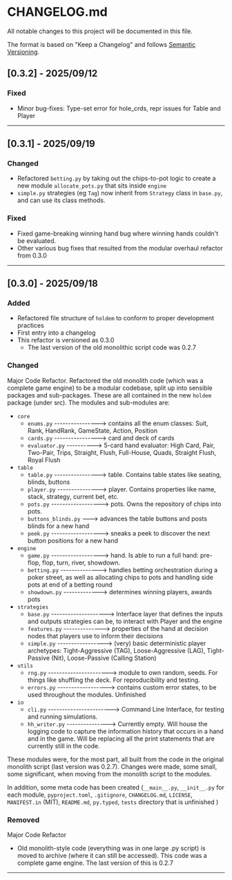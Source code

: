 # CHANGELOG.md

All notable changes to this project will be documented in this file.

The format is based on "Keep a Changelog" and follows [Semantic Versioning](https://semver.org/).

## [0.3.2] - 2025/09/12

### Fixed
- Minor bug-fixes: Type-set error for hole_crds, repr issues for Table and Player

---

## [0.3.1] - 2025/09/19

### Changed
- Refactored `betting.py` by taking out the chips-to-pot logic to create a new module `allocate_pots.py` that sits inside `engine`
- `simple.py` strategies (eg `Tag`) now inherit from `Strategy` class in `base.py`, and can use its class methods.

### Fixed
- Fixed game-breaking winning hand bug where winning hands couldn't be evaluated.
- Other various bug fixes that resulted from the modular overhaul refactor from 0.3.0

---

## [0.3.0] - 2025/09/18
### Added
- Refactored file structure of `holdem` to conform to proper development practices
- First entry into a changelog
- This refactor is versioned as 0.3.0
  - The last version of the old monolithic script code was 0.2.7

### Changed
Major Code Refactor. Refactored the old monolith code (which was a complete game engine) to be a modular codebase, split up into sensible packages and sub-packages. These are all contained in the new `holdem` package (under src). The modules and sub-modules are:
- `core`
  - `enums.py` ----------------> contains all the enum classes: Suit, Rank, HandRank, GameState, Action, Position
  - `cards.py` ----------------> card and deck of cards
  - `evaluator.py` ----------> 5-card hand evaluator: High Card, Pair, Two-Pair, Trips, Straight, Flush, Full-House, Quads, Straight Flush, Royal Flush
- `table`
  - `table.py` ----------------> table. Contains table states like seating, blinds, buttons
  - `player.py` ---------------> player. Contains properties like name, stack, strategy, current bet, etc.
  - `pots.py` ------------------> pots. Owns the repository of chips into pots.
  - `buttons_blinds.py` ---> advances the table buttons and posts blinds for a new hand
  - `peek.py` ------------------> sneaks a peek to discover the next button positions for a new hand
- `engine`
  - `game.py`  ------------------> hand. Is able to run a full hand: pre-flop, flop, turn, river, showdown.
  - `betting.py` --------------> handles betting orchestration during a poker street, as well as allocating chips to pots and handling side pots at end of a betting round
  - `showdown.py` -------------> determines winning players, awards pots
- `strategies`
  - `base.py` --------------------> Interface layer that defines the inputs and outputs strategies can be, to interact with Player and the engine
  - `features.py` --------------> properties of the hand at decision nodes that players use to inform their decisions
  - `simple.py` -----------------> (very) basic deterministic player archetypes: Tight-Aggressive (TAG), Loose-Aggressive (LAG), Tight-Passive (Nit), Loose-Passive (Calling Station) 
- `utils`
  - `rng.py` ----------------------> module to own random, seeds. For things like shuffling the deck. For reproducibility and testing.
  - `errors.py` ------------------> contains custom error states, to be used throughout the modules. Unfinished
- `io`
  - `cli.py` -----------------------> Command Line Interface, for testing and running simulations.
  - `hh_writer.py` ---------------> Currently empty. Will house the logging code to capture the information history that occurs in a hand and in the game. Will be replacing all the print statements that are currently still in the code.

These modules were, for the most part, all built from the code in the original monolith script (last version was 0.2.7). Changes were made, some small, some significant, when moving from the monolith script to the modules.

In addition, some meta code has been created (`__main__.py`, `__init__.py` for each module, `pyproject.toml`, `.gitignore`, `CHANGELOG.md`, `LICENSE`, `MANIFEST.in` (MIT), `README.md`, `py.typed`, `tests` directory that is unfinished )

### Removed
Major Code Refactor
- Old monolith-style code (everything was in one large .py script) is moved to archive (where it can still be accessed). This code was a complete game engine. The last version of this is 0.2.7

---